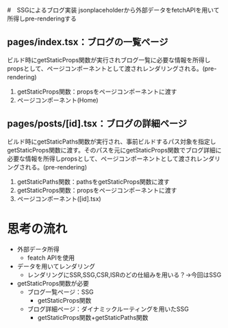 #　SSGによるブログ実装
jsonplaceholderから外部データをfetchAPIを用いて所得しpre-renderingする
　　
## pages/index.tsx：ブログの一覧ページ
ビルド時にgetStaticProps関数が実行されブログ一覧に必要な情報を所得しpropsとして、ページコンポーネントとして渡されレンダリングされる。(pre-rendering)　　
　　
1. getStaticProps関数：propsをページコンポーネントに渡す
2. ページコンポーネント(Home)
　　
## pages/posts/[id].tsx：ブログの詳細ページ
ビルド時にgetStaticPaths関数が実行され、事前ビルドするパス対象を指定しgetStaticProps関数に渡す。そのパスを元にgetStaticProps関数でブログ詳細に必要な情報を所得しpropsとして、ページコンポーネントとして渡されレンダリングされる。(pre-rendering)　　
　　
1. getStaticPaths関数：pathsをgetStaticProps関数に渡す
2. getStaticProps関数：propsをページコンポーネントに渡す
3. ページコンポーネント([id].tsx)
　　　　
　　　
　　　
# 思考の流れ　　
- 外部データ所得
    - featch APIを使用
- データを用いてレンダリング
    - レンダリングにSSR,SSG,CSR,ISRのどの仕組みを用いる？→今回はSSG
- getStaticProps関数が必要
    - ブログ一覧ページ：SSG
        - getStaticProps関数
    - ブログ詳細ページ：ダイナミックルーティングを用いたSSG
        - getStaticProps関数+getStaticPaths関数

